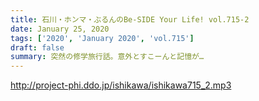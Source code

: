 ```yaml
---
title: 石川・ホンマ・ぶるんのBe-SIDE Your Life! vol.715-2
date: January 25, 2020
tags: ['2020', 'January 2020', 'vol.715']
draft: false
summary: 突然の修学旅行話。意外とすこーんと記憶が…
---
```


http://project-phi.ddo.jp/ishikawa/ishikawa715_2.mp3